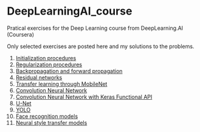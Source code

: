# DeepLearningAI_course
Pratical exercises for the Deep Learning course from DeepLearning.AI (Coursera)

Only selected exercises are posted here and my solutions to the problems.

1. [Initialization procedures](https://github.com/anagigoncalves/DeepLearningAI_course/blob/main/initialization.py)
2. [Regularization procedures](https://github.com/anagigoncalves/DeepLearningAI_course/blob/main/regularization.py)
3. [Backpropagation and forward propagation](https://github.com/anagigoncalves/DeepLearningAI_course/blob/main/gradient_testing.py)
4. [Residual networks](https://github.com/anagigoncalves/DeepLearningAI_course/blob/main/residual_networks.py)
5. [Transfer learning through MobileNet](https://github.com/anagigoncalves/DeepLearningAI_course/blob/main/transfer_learning_mobilenet.py)
6. [Convolution Neural Network](https://github.com/anagigoncalves/DeepLearningAI_course/blob/main/convnet.py)
7. [Convolution Neural Network with Keras Functional API](https://github.com/anagigoncalves/DeepLearningAI_course/blob/main/convnet_functionalapi.py)
8. [U-Net](https://github.com/anagigoncalves/DeepLearningAI_course/blob/main/unet.py)
9. [YOLO](https://github.com/anagigoncalves/DeepLearningAI_course/blob/main/yolo.py)
10. [Face recognition models](https://github.com/anagigoncalves/DeepLearningAI_course/blob/main/face_recognition.py)
11. [Neural style transfer models](https://github.com/anagigoncalves/DeepLearningAI_course/blob/main/neural_style_transfer.py)
